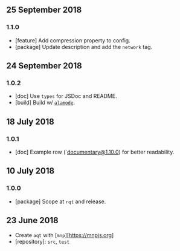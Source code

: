 ## 25 September 2018

### 1.1.0

- [feature] Add compression property to config.
- [package] Update description and add the `network` tag.

## 24 September 2018

### 1.0.2

- [doc] Use `types` for JSDoc and README.
- [build] Build w/ [`alamode`](https://alamode.cc).

## 18 July 2018

### 1.0.1

- [doc] Example row (`documentary@1.10.0) for better readability.

## 10 July 2018

### 1.0.0

- [package] Scope at `rqt` and release.

## 23 June 2018

- Create `aqt` with [`mnp`][https://mnpjs.org]
- [repository]: `src`, `test`

